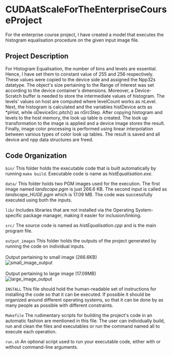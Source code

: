 # CUDAatScaleForTheEnterpriseCourseProject
For the enterprise course project, I have created a model that executes the histogram equalisation procedure on the given input image file.

## Project Description 
For Histogram Equalisation, the number of bins and levels are essential. Hence, I have set them to constant value of 255 and 256 respectively. These values were copied to the device side and assigned the Npp32s datatype. The object's size pertaining to the Range of Interest was set according to the device container's dimensions. Moreover, a Device-Scratch buffer is needed to store the intermediate values of histogram. The levels' values on host are computed where levelCount works as nLevel.  Next, the histogram is calculated and the variables histDevice acts as *pHist, while oDeviceSrc.pitch() as nSrcStep.  After copying histogram and levels to the host memory, the look up table is created. The look up transformation to the image is applied and a device image stores the result. Finally, image color processing is performed using linear interpolation between various types of color look up tables. The result is saved and all device and npp data structures are freed. 


## Code Organization

```bin/```
This folder holds the executable code that is built automatically by running `make build`. Executable code is name as  <em>histEqualisation.exe</em>.

```data/```
This folder holds two PGM images used for the execution. The first image named <em>landscape.pgm</em> is just 266.6 KB. The second input is called as <em>landscape_HUGE.pgm</em> which is 17.09 MB. The code was successfully executed using both the inputs. 

```lib/```
Includes libraries that are not installed via the Operating System-specific package manager, making it easier for inclusion/linking.

```src/```
The source code is named as <em>histEqualisation.cpp</em> and is the main program file. 

```output_images```
This folder holds the outputs of the project generated by running the code on individual inputs. 
<br /><br />
Output pertaining to small image (266.6KB) <br />
![small_image_output](./data/landscape_histEq_README.png)
<br/><br />
Output pertaining to large image (17.09MB) <br />
![large_image_output](./data/landscape_HUGE_histEq_README.png)


```INSTALL```
This file should hold the human-readable set of instructions for installing the code so that it can be executed. If possible it should be organized around different operating systems, so that it can be done by as many people as possible with different constraints.

```Makefile```
The rudimentary scripts for building the project's code in an automatic fashion are mentioned in this file. The user can individually build, run and clean the files and executables or run the command named all to execute each operation. 

```run.sh```
An optional script used to run your executable code, either with or without command-line arguments.